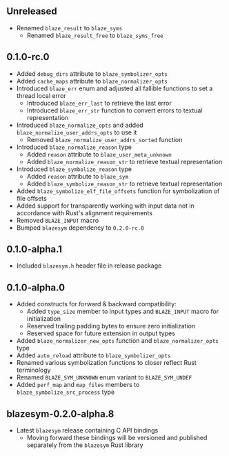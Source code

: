 Unreleased
----------
- Renamed `blaze_result` to `blaze_syms`
  - Renamed `blaze_result_free` to `blaze_syms_free`


0.1.0-rc.0
----------
- Added `debug_dirs` attribute to `blaze_symbolizer_opts`
- Added `cache_maps` attribute to `blaze_normalizer_opts`
- Introduced `blaze_err` enum and adjusted all fallible functions to
  set a thread local error
  - Introduced `blaze_err_last` to retrieve the last error
  - Introduced `blaze_err_str` function to convert errors to textual
    representation
- Introduced `blaze_normalize_opts` and added
  `blaze_normalize_user_addrs_opts` to use it
  - Removed `blaze_normalize_user_addrs_sorted` function
- Introduced `blaze_normalize_reason` type
  - Added `reason` attribute to `blaze_user_meta_unknown`
  - Added `blaze_normalize_reason_str` to retrieve textual representation
- Introduced `blaze_symbolize_reason` type
  - Added `reason` attribute to `blaze_sym`
  - Added `blaze_symbolize_reason_str` to retrieve textual representation
- Added `blaze_symbolize_elf_file_offsets` function for symbolization of
  file offsets
- Added support for transparently working with input data not in accordance with
  Rust's alignment requirements
- Removed `BLAZE_INPUT` macro
- Bumped `blazesym` dependency to `0.2.0-rc.0`


0.1.0-alpha.1
-------------
- Included `blazesym.h` header file in release package


0.1.0-alpha.0
-------------
- Added constructs for forward & backward compatibility:
  - Added `type_size` member to input types and `BLAZE_INPUT` macro for
    initialization
  - Reserved trailing padding bytes to ensure zero initialization
  - Reserved space for future extension in output types
- Added `blaze_normalizer_new_opts` function and `blaze_normalizer_opts` type
- Added `auto_reload` attribute to `blaze_symbolizer_opts`
- Renamed various symbolization functions to closer reflect Rust terminology
- Renamed `BLAZE_SYM_UNKNOWN` enum variant to `BLAZE_SYM_UNDEF`
- Added `perf_map` and `map_files` members to `blaze_symbolize_src_process` type


blazesym-0.2.0-alpha.8
----------------------
- Latest `blazesym` release containing C API bindings
  - Moving forward these bindings will be versioned and published separately
    from the `blazesym` Rust library
